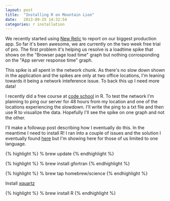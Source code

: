 ```yaml
---
layout: post
title:  "Installing R on Mountain Lion"
date:   2013-09-25 14:32:54
categories: r installation
---
```


We recently started using [New Relic][newrelic] to report on our biggest production app. So far it's been awesome, we are currently on the two week free trial of pro. The first problem it's helping us resolve is a loadtime spike that shows on the "Browser page load time" graph but nothing corrosponding on the "App server response time" graph.

This spike is all spent in the network chunk. As there's no slow down shown in the application and the spikes are only at two office locations, I'm leaning towards it being a network inteference issue. To back this up I need more data!

I recently did a free course at [code school][codeschool] in R. To test the network I'm planning to ping our server for 48 hours from my location and one of the locations experiencing the slowdown. I'll write the ping to a txt file and then use R to visualize the data. Hopefully I'll see the spike on one graph and not the other.

I'll make a followup post describing how I eventually do this. In the meantime I need to install R! I ran into a couple of issues and the solution I eventually found [here][qiita] but I'm showing here for those of us limited to one language.

{% highlight %}
  % brew update
{% endhighlight %}

{% highlight %}
  % brew install gfortran
{% endhighlight %}

{% highlight %}
  % brew tap homebrew/science
{% endhighlight %}

Install [xquartz][xquartz]

{% highlight %}
  % brew install R
{% endhighlight %}

[newrelic]: http://newrelic.com/
[codeschool]: http://www.codeschool.com/
[qiita]: http://qiita.com/dkkoma@github/items/8b45ce94c2c5d89d567f
[xquartz]: https://xquartz.macosforge.org/
